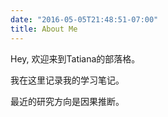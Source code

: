 ```yaml
---
date: "2016-05-05T21:48:51-07:00"
title: About Me
---
```


Hey, 欢迎来到Tatiana的部落格。

我在这里记录我的学习笔记。

最近的研究方向是因果推断。
